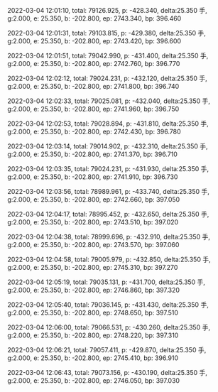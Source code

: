 2022-03-04 12:01:10, total: 79126.925, p: -428.340, delta:25.350 手, g:2.000, e: 25.350, b: -202.800, ep: 2743.340, bp: 396.460

2022-03-04 12:01:31, total: 79103.815, p: -429.380, delta:25.350 手, g:2.000, e: 25.350, b: -202.800, ep: 2743.420, bp: 396.600

2022-03-04 12:01:51, total: 79042.990, p: -431.400, delta:25.350 手, g:2.000, e: 25.350, b: -202.800, ep: 2742.760, bp: 396.770

2022-03-04 12:02:12, total: 79024.231, p: -432.120, delta:25.350 手, g:2.000, e: 25.350, b: -202.800, ep: 2741.800, bp: 396.740

2022-03-04 12:02:33, total: 79025.081, p: -432.040, delta:25.350 手, g:2.000, e: 25.350, b: -202.800, ep: 2741.960, bp: 396.750

2022-03-04 12:02:53, total: 79028.894, p: -431.810, delta:25.350 手, g:2.000, e: 25.350, b: -202.800, ep: 2742.430, bp: 396.780

2022-03-04 12:03:14, total: 79014.902, p: -432.310, delta:25.350 手, g:2.000, e: 25.350, b: -202.800, ep: 2741.370, bp: 396.710

2022-03-04 12:03:35, total: 79024.231, p: -431.930, delta:25.350 手, g:2.000, e: 25.350, b: -202.800, ep: 2741.910, bp: 396.730

2022-03-04 12:03:56, total: 78989.961, p: -433.740, delta:25.350 手, g:2.000, e: 25.350, b: -202.800, ep: 2742.660, bp: 397.050

2022-03-04 12:04:17, total: 78995.452, p: -432.650, delta:25.350 手, g:2.000, e: 25.350, b: -202.800, ep: 2743.510, bp: 397.020

2022-03-04 12:04:38, total: 78999.696, p: -432.910, delta:25.350 手, g:2.000, e: 25.350, b: -202.800, ep: 2743.570, bp: 397.060

2022-03-04 12:04:58, total: 79005.979, p: -432.850, delta:25.350 手, g:2.000, e: 25.350, b: -202.800, ep: 2745.310, bp: 397.270

2022-03-04 12:05:19, total: 79035.131, p: -431.700, delta:25.350 手, g:2.000, e: 25.350, b: -202.800, ep: 2746.860, bp: 397.320

2022-03-04 12:05:40, total: 79036.145, p: -431.430, delta:25.350 手, g:2.000, e: 25.350, b: -202.800, ep: 2748.650, bp: 397.510

2022-03-04 12:06:00, total: 79066.531, p: -430.260, delta:25.350 手, g:2.000, e: 25.350, b: -202.800, ep: 2748.220, bp: 397.310

2022-03-04 12:06:21, total: 79057.411, p: -429.870, delta:25.350 手, g:2.000, e: 25.350, b: -202.800, ep: 2745.410, bp: 396.910

2022-03-04 12:06:43, total: 79073.156, p: -430.190, delta:25.350 手, g:2.000, e: 25.350, b: -202.800, ep: 2746.050, bp: 397.030